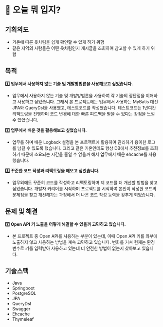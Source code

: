 # 👚 오늘 뭐 입지?
## 기획의도
* 기온에 따른 옷차림을 쉽게 확인할 수 있게 하기 위함
* 같은 지역의 사람들은 어떤 옷차림인지 게시글을 조회하여 참고할 수 있게 하기 위함

## 목적
**1️⃣ 업무에서 사용하지 않는 기술 및 개발방법론을 사용해보고 싶었습니다.**
* 업무에서 사용하지 않는 기술 및 개발방법론을 사용하여 각 기술의 장단점을 이해하고 사용하고 싶었습니다. 그래서 본 프로젝트에는 업무에서 사용하는 MyBatis 대신 JPA와 QueryDsl을 사용했고, 테스트코드를 작성했습니다. 테스트코드는 1년여간 리팩토링을 진행하며 코드 변경에 대한 빠른 피드백을 받을 수 있다는 장점을 느낄 수 있었습니다.

**2️⃣ 업무에서 배운 것을 활용해보고 싶었습니다.**
* 업무를 하며 배운 Logback 설정을 본 프로젝트에 활용하여 관리하기 용이한 로그를 남길 수 있도록 했습니다. 그리고 같은 기온인데도 항상 DB에서 추천정보를 조회하기 때문에 소요되는 시간을 줄일 수 없을까 해서 업무에서 배운 ehcache를 사용했습니다.

**3️⃣ 꾸준한 코드 작성과 리팩토링을 해보고 싶었습니다.**
* 업무외에도 꾸준히 코드를 작성하고 리팩토링하며 제 코드를 더 개선할 방법을 찾고 싶었습니다. 개발자 커리어를 시작하며 프로젝트를 시작하여 본인이 작성한 코드의 문제점을 찾고 개선해가는 과정에서 더 나은 코드 작성 능력을 갖추게 되었습니다.

## 문제 및 해결
**2️⃣ Open API 키 노출을 어떻게 해결할 수 있을까 고민하고 있습니다.**
* 본 프로젝트 중 Open API를 사용하는 부분이 있는데, 이때 Open API 키를 외부에 노출하지 않고 사용하는 방법을 계속 고민하고 있습니다. 변화를 거쳐 현재는 환경변수로 키를 입력받아 사용하고 있는데 더 안전한 방법이 없는지 찾아보고 있습니다.

## 기술스택
* Java
* Springboot
* PostgreSQL
* JPA
* QueryDsl
* Swagger
* Ehcache
* Thymeleaf
